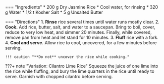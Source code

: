 === "Ingredients"
    * 200 g Dry Jasmine Rice
    * Cool water, for rinsing
    * 320 g Water
    * 1/2 t Kosher Salt
    * 5 g Unsalted Butter

=== "Directions"
    1. **Rinse** rice several times until water runs mostly clear.
    2. **Cook.** Add rice, butter, salt, and water to a saucepan. Bring to boil, cover, reduce to very low heat, and simmer 20 minutes. Finally, while covered, remove pan from heat and let stand for 10 minutes.
    3. **Fluff** rice with a fork.
    4. **Cool and serve.** Allow rice to cool, uncovered, for a few minutes before serving.

    !!! caution "**Do not** uncover the rice while cooking."

???+ note "Variation: Cilantro Lime Rice"
    Squeeze the juice of one lime into the rice while fluffing, and bury the lime quarters in the rice until ready to serve. Garnish with chopped cilantro before serving.
